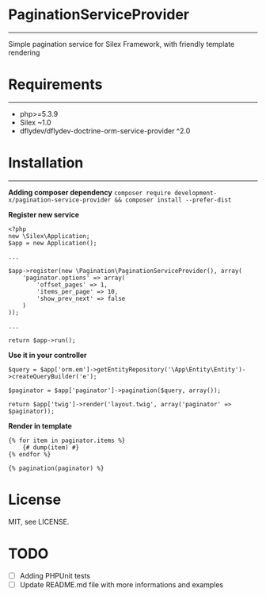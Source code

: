 # PaginationServiceProvider
---
 Simple pagination service for Silex Framework, with friendly template rendering
 
 # Requirements
 ---
 - php>=5.3.9
 - Silex ~1.0
 - dflydev/dflydev-doctrine-orm-service-provider ^2.0
  
# Installation
---
**Adding composer dependency**
`composer require development-x/pagination-service-provider && composer install --prefer-dist`

**Register new service**
```
<?php
new \Silex\Application;
$app = new Application();

...

$app->register(new \Pagination\PaginationServiceProvider(), array(
    'paginator.options' => array(
        'offset_pages' => 1,
        'items_per_page' => 10,
        'show_prev_next' => false
    )
));

...

return $app->run();
```

**Use it in your controller**
```
$query = $app['orm.em']->getEntityRepository('\App\Entity\Entity')->createQueryBuilder('e');

$paginator = $app['paginator']->pagination($query, array());

return $app['twig']->render('layout.twig', array('paginator' => $paginator));
```

**Render in template**
```
{% for item in paginator.items %}
    {# dump(item) #}
{% endfor %}

{% pagination(paginator) %}
```

# License
MIT, see LICENSE.

# TODO
- [ ] Adding PHPUnit tests
- [ ] Update README.md file with more informations and examples